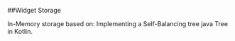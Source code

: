 ##Widget Storage

In-Memory storage based on: Implementing a Self-Balancing tree java Tree in Kotlin.
